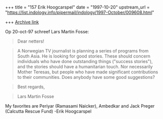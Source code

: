 +++
title = "157 Erik Hoogcarspel"
date = "1997-10-20"
upstream_url = "https://list.indology.info/pipermail/indology/1997-October/009608.html"

+++
[Archive link](https://list.indology.info/pipermail/indology/1997-October/009608.html)

Op 20-oct-97 schreef Lars Martin Fosse:

>Dear netters!

>A Norwegian TV journalist is planning a series of programs from South Asia.
>He is looking for good stories. These should concern individuals who have
>done outstanding things ("success stories"), and the stories should have a
>humanitarian touch. Nor necessarily Mother Teresas, but people who have made
>significant contributions to their communities. Does anybody have some good
>suggestions?

>Best regards,

>Lars Martin Fosse


My favorites are Periyar (Ramasami Naicker), Ambedkar and Jack Preger
(Calcutta Rescue Fund)
-Erik Hoogcarspel



